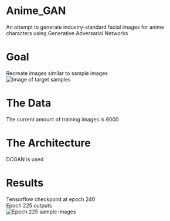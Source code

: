 # Anime_GAN
An attempt to generate industry-standard facial images for anime characters using Generative Adversarial Networks

# Goal
Recreate images similar to sample images  
![Image of target samples](https://github.com/Pie31415/Anime_GAN/blob/master/images/dcgan-images/epoch%200.png)

# The Data
The current amount of training images is 6000

# The Architecture
DCGAN is used

# Results
Tensorflow checkpoint at epoch 240  
Epoch 225 outputs  
![Epoch 225 sample images](https://github.com/Pie31415/Anime_GAN/blob/master/images/dcgan-images/epoch%20225.png)

